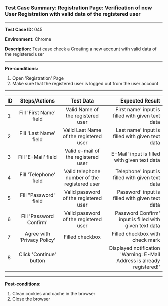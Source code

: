 
### Test Case Summary: Registration Page: Verification of new User Registration with valid data of the registered user 

---

**Test Case ID:** 045

**Environment:** Chrome

**Description:** Test case check a Creating a new account with valid data of the registered user

---

**Pre-conditions:**
1. Open 'Registration' Page 
2. Make sure that the registered user is logged out from the user account

---

|      ID       | Steps/Actions |  Test Data  | Expected Result |
| ------------- |:-------------:| :---------: | --------------: |
|       1       | Fill 'First Name' field | Valid Name of the registered user | First name' input is filled with given text data |
|       2       | Fill 'Last Name' field | Valid Last Name of the registered user | Last name' input is filled with given text data |
|       3       | Fill 'E-Mail' field | Valid e-mail of the registered user | E-Mail' input is filled with given text data |
|       4       | Fill 'Telephone' field | Valid telephone number of the registered user | Telephone' input is filled with given text data |
|       5       | Fill "Password' field	 | Valid password of the registered user | Password' input is filled with given text data |
|       6       | Fill 'Password Confirm' | Valid password of the registered user | Password Confirm' input is filled with given text data |
|       7       | Agree with 'Privacy Policy' | Filled checkbox | Filled checkbox with check mark |
|       8       | Click 'Continue' button  |  | Displayed notification 'Warning: E-Mail Address is already registered!' |


---

**Post-conditions:**
1. Clean cookies and cache in the browser
2. Close the browser

